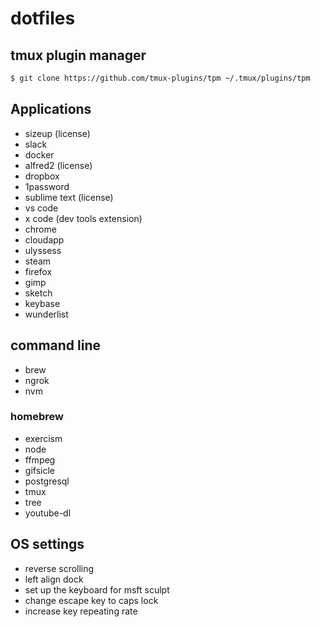 # dotfiles

## tmux plugin manager

```sh
$ git clone https://github.com/tmux-plugins/tpm ~/.tmux/plugins/tpm
```
## Applications

* sizeup (license)
* slack
* docker
* alfred2 (license)
* dropbox
* 1password
* sublime text (license)
* vs code
* x code (dev tools extension)
* chrome
* cloudapp
* ulyssess
* steam
* firefox
* gimp
* sketch
* keybase
* wunderlist


## command line
* brew
* ngrok
* nvm

### homebrew
* exercism
* node
* ffmpeg
* gifsicle
* postgresql
* tmux
* tree
* youtube-dl
 
## OS settings
* reverse scrolling
* left align dock
* set up the keyboard for msft sculpt
* change escape key to caps lock
* increase key repeating rate
